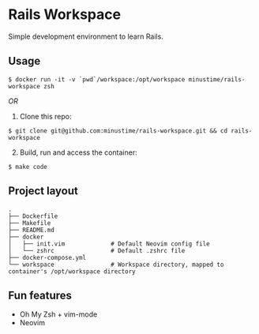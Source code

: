 # Rails Workspace

Simple development environment to learn Rails.

## Usage

```
$ docker run -it -v `pwd`/workspace:/opt/workspace minustime/rails-workspace zsh
```

_OR_

1. Clone this repo:
```
$ git clone git@github.com:minustime/rails-workspace.git && cd rails-workspace
```

2. Build, run and access the container: 
```
$ make code
```

## Project layout

```
.
├── Dockerfile
├── Makefile
├── README.md
├── docker
│   ├── init.vim             # Default Neovim config file
│   └── zshrc                # Default .zshrc file
├── docker-compose.yml
└── workspace                # Workspace directory, mapped to container's /opt/workspace directory
```

## Fun features

* Oh My Zsh + vim-mode
* Neovim


